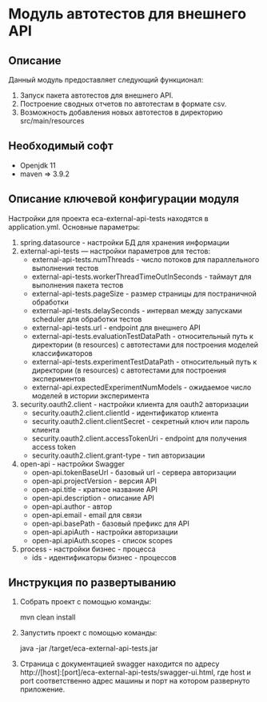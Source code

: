 Модуль автотестов для внешнего API
========================================

Описание
----------------------------------------
Данный модуль предоставляет следующий функционал:

1. Запуск пакета автотестов для внешнего API. 
2. Построение сводных отчетов по автотестам в формате csv.
3. Возможность добавления новых автотестов в директорию src/main/resources

Необходимый софт
----------------------------------------
* Openjdk 11
* maven => 3.9.2

Описание ключевой конфигурации модуля
----------------------------------------
Настройки для проекта eca-external-api-tests находятся в application.yml. Основные параметры:
1) spring.datasource - настройки БД для хранения информации
2) external-api-tests — настройки параметров для тестов:
   * external-api-tests.numThreads - число потоков для параллельного выполнения тестов
   * external-api-tests.workerThreadTimeOutInSeconds - таймаут для выполнения пакета тестов
   * external-api-tests.pageSize - размер страницы для постраничной обработки
   * external-api-tests.delaySeconds - интервал между запусками scheduler для обработки тестов
   * external-api-tests.url - endpoint для внешнего API
   * external-api-tests.evaluationTestDataPath - относительный путь к директории (в resources) с автотестами для построения моделей классификаторов
   * external-api-tests.experimentTestDataPath - относительный путь к директории (в resources) с автотестами для построения экспериментов
   * external-api.expectedExperimentNumModels - ожидаемое число моделей в истории эксперимента
3) security.oauth2.client - настройки клиента для oauth2 авторизации
   * security.oauth2.client.clientId - идентификатор клиента
   * security.oauth2.client.clientSecret - секретный ключ или пароль клиента
   * security.oauth2.client.accessTokenUri - endpoint для получения access token
   * security.oauth2.client.grant-type - тип авторизации
4) open-api - настройки Swagger
   * open-api.tokenBaseUrl - базовый url - сервера авторизации
   * open-api.projectVersion - версия API
   * open-api.title - краткое название API
   * open-api.description - описание API
   * open-api.author - автор
   * open-api.email - email для связи
   * open-api.basePath - базовый префикс для API
   * open-api.apiAuth - настройки авторизации
   * open-api.apiAuth.scopes - список scopes
5) process - настройки бизнес - процесса
   * ids - идентификаторы бизнес - процессов

Инструкция по развертыванию
----------------------------------------

1. Собрать проект с помощью команды:
    
   mvn clean install
    
2. Запустить проект с помощью команды:

    java -jar /target/eca-external-api-tests.jar
         
3. Страница с документацией swagger находится по адресу http://[host]:[port]/eca-external-api-tests/swagger-ui.html, где host и port
соответственно адрес машины и порт на котором развернуто приложение.
